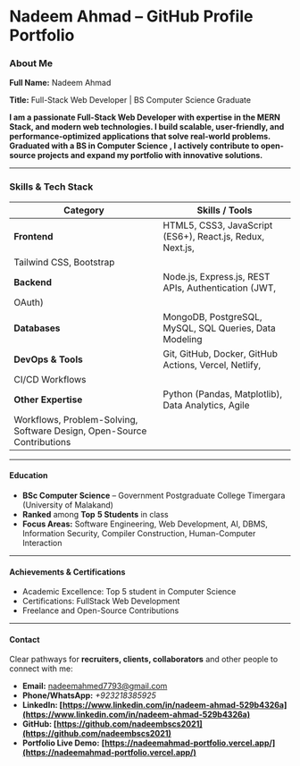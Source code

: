 # **Nadeem Ahmad – GitHub Profile Portfolio**

### **About Me**

**Full Name:** Nadeem Ahmad

**Title:** Full-Stack Web Developer | BS Computer Science Graduate

**I am a passionate Full-Stack Web Developer with expertise in the **MERN Stack,** and modern web technologies. I build scalable, user-friendly, and performance-optimized applications that solve real-world problems. Graduated with a **BS in Computer Science** , I actively contribute to open-source projects and expand my portfolio with innovative solutions.**

---

### **Skills & Tech Stack**

| **Category**                                                     | **Skills / Tools**                                  |
| ---------------------------------------------------------------------- | --------------------------------------------------------- |
| **Frontend**                                                     | HTML5, CSS3, JavaScript (ES6+), React.js, Redux, Next.js, |
| Tailwind CSS, Bootstrap                                                |                                                           |
| **Backend**                                                      | Node.js, Express.js, REST APIs, Authentication (JWT,      |
| OAuth)                                                                 |                                                           |
| **Databases**                                                    | MongoDB, PostgreSQL, MySQL, SQL Queries, Data Modeling    |
| **DevOps & Tools**                                               | Git, GitHub, Docker, GitHub Actions, Vercel, Netlify,     |
| CI/CD Workflows                                                        |                                                           |
| **Other Expertise**                                              | Python (Pandas, Matplotlib), Data Analytics, Agile        |
| Workflows, Problem-Solving, Software Design, Open-Source Contributions |                                                           |

---

#### **Education**

* **BSc Computer Science** – Government Postgraduate College Timergara (University of Malakand)
* **Ranked** among **Top** **5 Students** in class
* **Focus Areas:** Software Engineering, Web Development, AI, DBMS, Information Security, Compiler Construction, Human-Computer Interaction

---

#### **Achievements & Certifications**

* Academic Excellence: Top 5 student in Computer Science
* Certifications: FullStack Web Development
* Freelance and Open-Source Contributions

---

#### **Contact**

Clear pathways for **recruiters, clients, collaborators** and other people to connect with me:

* **Email:** [nadeemahmed7793@gmail.com](mailto:nadeemahmed7793@gmail.com)
* **Phone/WhatsApp:** *+923218385925*
* **LinkedIn: [https://www.linkedin.com/in/nadeem-ahmad-529b4326a](https://www.linkedin.com/in/nadeem-ahmad-529b4326a)**
* **GitHub: [https://github.com/nadeembscs2021](https://github.com/nadeembscs2021)**
* **Portfolio Live Demo:** **[https://nadeemahmad-portfolio.vercel.app/](https://nadeemahmad-portfolio.vercel.app/)**
